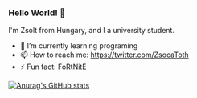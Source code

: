 ### Hello World! 👋
I'm Zsolt from Hungary, and I a university student.

- 🌱 I’m currently learning programing
- 📫 How to reach me: https://twitter.com/ZsocaToth
- ⚡ Fun fact: FoRtNitE


[![Anurag's GitHub stats](https://github-readme-stats.vercel.app/api?username=AndrasiSandras)](https://github.com/anuraghazra/github-readme-stats)
